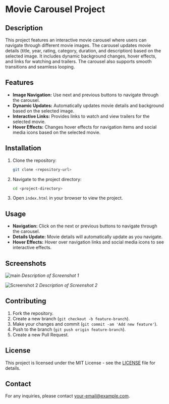 
# Movie Carousel Project

## Description

This project features an interactive movie carousel where users can navigate through different movie images. The carousel updates movie details (title, year, rating, category, duration, and description) based on the selected image. It includes dynamic background changes, hover effects, and links for watching and trailers. The carousel also supports smooth transitions and seamless looping.

## Features

- **Image Navigation:** Use next and previous buttons to navigate through the carousel.
- **Dynamic Updates:** Automatically updates movie details and background based on the selected image.
- **Interactive Links:** Provides links to watch and view trailers for the selected movie.
- **Hover Effects:** Changes hover effects for navigation items and social media icons based on the selected movie.

## Installation

1. Clone the repository:
    ```bash
    git clone <repository-url>
    ```
2. Navigate to the project directory:
    ```bash
    cd <project-directory>
    ```
3. Open `index.html` in your browser to view the project.

## Usage

- **Navigation:** Click on the next or previous buttons to navigate through the carousel.
- **Details Update:** Movie details will automatically update as you navigate.
- **Hover Effects:** Hover over navigation links and social media icons to see interactive effects.

## Screenshots

![main](https://github.com/user-attachments/assets/503df10d-8b6d-40cf-b2e3-53404dea5156)
*Description of Screenshot 1*

![Screenshot 2](path/to/screenshot2.png)
*Description of Screenshot 2*

## Contributing

1. Fork the repository.
2. Create a new branch (`git checkout -b feature-branch`).
3. Make your changes and commit (`git commit -am 'Add new feature'`).
4. Push to the branch (`git push origin feature-branch`).
5. Create a new Pull Request.

## License

This project is licensed under the MIT License - see the [LICENSE](LICENSE) file for details.

## Contact

For any inquiries, please contact [your-email@example.com](mailto:your-email@example.com).
